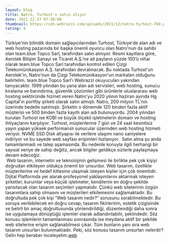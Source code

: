 ```yaml
--- 
layout: blog
title: Natro, Turhost'u satın alıyor
date: 2021-12-27 07:50:00
thumbnail: https://cdn.webrazzi.com/uploads/2021/12/natro-turhost-769.png
rating: 4
---
```


Türkiye'nin bilindik domain sağlayıcılarından Turhost, Türkiye'de alan adı ve web hosting pazarında bir başka önemli oyuncu olan Natro'nun da sahibi olan team.blue Topco Sarl, tarafından satın alınıyor. Resmi kayıtlara göre, Aerotek Bilişim Sanayi ve Ticaret A.Ş.’ne ait payların yüzde 100’ü nihai olarak team.blue Topco Sarl tarafından kontrol edilen Çizgi Telekomünikasyon A.Ş. tarafından devralınacak. Bu noktada Turhost'un Aerotek'in, Natro'nun da Çizgi Telekomünikasyon'un markaları olduğunu belirtelim.
team.blue Topco Sarl'ı Webrazzi okuyucuları yakından tanıyacaktır. 1999 yılından bu yana alan adı servisleri, web hosting, sunucu kiralama ve barındırma, güvenlik çözümleri gibi ürünlerle uluslararası web hosting sektöründe hizmet veren Natro'yu 2020 yılının haziran ayında Hg Capital’ın portföy şirketi olarak satın almıştı. Natro, 200 milyon TL'nin üzerinde bedelle satılmıştı. Şirketin o dönemde 120 binden fazla aktif müşterisi ve 500 binden fazla kayıtlı alan adı bulunuyordu.
2004 yılından kurulan Turhost ise KOBİ ve büyük ölçekli işletmelerin domain ve hosting ihtiyaçlarını karşılıyor. Turhost, müşterilerine 7 gün ve 24 saat kesintisiz yayın yapan yüksek performanslı sunucular üzerinden web hosting hizmeti veriyor. NVME SSD Disk altyapısı ile verilere ulaşımı nano saniyelere indiriyor ve bu sayede web sayfası erişimleri hızlanıyor. 
Satın alma şu anda tamamlanmadı ve talep aşamasında. Bu nedenle konuyla ilgili herhangi bir sayısal veriye de sahip değiliz, ancak bilgiler geldikçe sizlerle paylaşmaya devam edeceğiz.
</br>&nbsp;Web tasarım, internetin ve teknolojinin gelişmesi ile birlikte pek çok kişiyi doğrudan etkileyen oldukça önemli bir unsurdur. Web tasarım, özellikle müşterilerine ve hedef kitlesine ulaşmak isteyen kişiler için çok önemlidir. Dijital Platformda yer alarak profesyonel yaklaşımlarını aktarmak isteyen şirketler, kurumlar veya küçük işletmeler, kendilerini en doğru şekilde yansıtacak olan tasarım seçimleri yapmalıdır. Çünkü web sitelerinin özgün tasarımlara sahip olmasını ve müşterileri etkilemesini sağlamaktadır. Bu doğrultuda pek çok kişi “Web tasarım nedir?” sorusunu sorabilmektedir. Bu soruya verilebilecek en doğru cevap; tasarım fikirlerinin, estetik çizgisinde ve belirli bir amaç doğrultusunda yönlendirildiği, düzenlendiği daha sonra ise uygulamaya dönüştüğü işlemler olarak adlandırılabilir, şeklindedir. Söz konusu işlemlerin tamamlanması sonrasında ise meydana aktif bir şekilde web sitelerine erişim sağlanabilmesi çıkar. Tüm bunların yanı sıra web tasarım unsurları bulunmaktadır. Peki, söz konusu tasarım unsurları nelerdir? Gelin hep beraber inceleyelim.<a href="https://www.developerbilisim.com/web-tasarim">web</a>